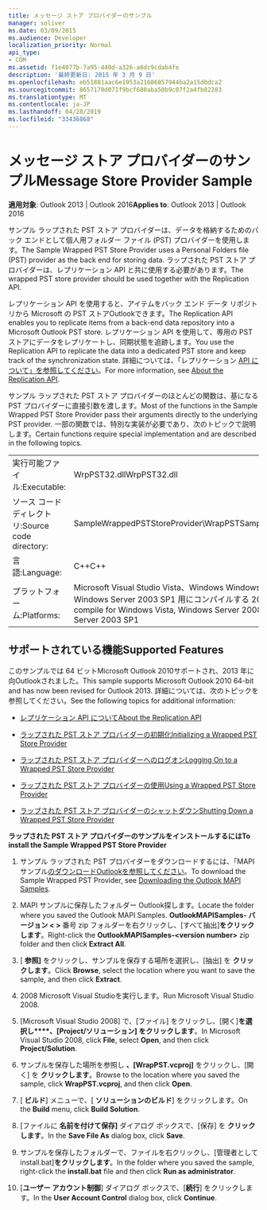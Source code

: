 ```yaml
---
title: メッセージ ストア プロバイダーのサンプル
manager: soliver
ms.date: 03/09/2015
ms.audience: Developer
localization_priority: Normal
api_type:
- COM
ms.assetid: f1e4077b-7a95-440d-a326-a8dc9cdab4fe
description: '最終更新日: 2015 年 3 月 9 日'
ms.openlocfilehash: eb51881aac6e1953a21686857944ba2a15d0dca2
ms.sourcegitcommit: 8657170d071f9bcf680aba50b9c07f2a4fb82283
ms.translationtype: MT
ms.contentlocale: ja-JP
ms.lasthandoff: 04/28/2019
ms.locfileid: "33436868"
---
```

# <a name="message-store-provider-sample"></a><span data-ttu-id="aef58-103">メッセージ ストア プロバイダーのサンプル</span><span class="sxs-lookup"><span data-stu-id="aef58-103">Message Store Provider Sample</span></span>

  
  
<span data-ttu-id="aef58-104">**適用対象**: Outlook 2013 | Outlook 2016</span><span class="sxs-lookup"><span data-stu-id="aef58-104">**Applies to**: Outlook 2013 | Outlook 2016</span></span> 
  
<span data-ttu-id="aef58-105">サンプル ラップされた PST ストア プロバイダーは、データを格納するためのバック エンドとして個人用フォルダー ファイル (PST) プロバイダーを使用します。</span><span class="sxs-lookup"><span data-stu-id="aef58-105">The Sample Wrapped PST Store Provider uses a Personal Folders file (PST) provider as the back end for storing data.</span></span> <span data-ttu-id="aef58-106">ラップされた PST ストア プロバイダーは、レプリケーション API と共に使用する必要があります。</span><span class="sxs-lookup"><span data-stu-id="aef58-106">The wrapped PST store provider should be used together with the Replication API.</span></span> 
  
<span data-ttu-id="aef58-107">レプリケーション API を使用すると、アイテムをバック エンド データ リポジトリから Microsoft の PST ストアOutlookできます。</span><span class="sxs-lookup"><span data-stu-id="aef58-107">The Replication API enables you to replicate items from a back-end data repository into a Microsoft Outlook PST store.</span></span> <span data-ttu-id="aef58-108">レプリケーション API を使用して、専用の PST ストアにデータをレプリケートし、同期状態を追跡します。</span><span class="sxs-lookup"><span data-stu-id="aef58-108">You use the Replication API to replicate the data into a dedicated PST store and keep track of the synchronization state.</span></span> <span data-ttu-id="aef58-109">詳細については、「レプリケーション [API について」を参照してください](about-the-replication-api.md)。</span><span class="sxs-lookup"><span data-stu-id="aef58-109">For more information, see [About the Replication API](about-the-replication-api.md).</span></span>
  
<span data-ttu-id="aef58-110">サンプル ラップされた PST ストア プロバイダーのほとんどの関数は、基になる PST プロバイダーに直接引数を渡します。</span><span class="sxs-lookup"><span data-stu-id="aef58-110">Most of the functions in the Sample Wrapped PST Store Provider pass their arguments directly to the underlying PST provider.</span></span> <span data-ttu-id="aef58-111">一部の関数では、特別な実装が必要であり、次のトピックで説明します。</span><span class="sxs-lookup"><span data-stu-id="aef58-111">Certain functions require special implementation and are described in the following topics.</span></span>
  
|||
|:-----|:-----|
|<span data-ttu-id="aef58-112">実行可能ファイル:</span><span class="sxs-lookup"><span data-stu-id="aef58-112">Executable:</span></span>  <br/> |<span data-ttu-id="aef58-113">WrpPST32.dll</span><span class="sxs-lookup"><span data-stu-id="aef58-113">WrpPST32.dll</span></span>  <br/> |
|<span data-ttu-id="aef58-114">ソース コード ディレクトリ:</span><span class="sxs-lookup"><span data-stu-id="aef58-114">Source code directory:</span></span>  <br/> |<span data-ttu-id="aef58-115">SampleWrappedPSTStoreProvider\WrapPST</span><span class="sxs-lookup"><span data-stu-id="aef58-115">SampleWrappedPSTStoreProvider\WrapPST</span></span>  <br/> |
|<span data-ttu-id="aef58-116">言語:</span><span class="sxs-lookup"><span data-stu-id="aef58-116">Language:</span></span>  <br/> |<span data-ttu-id="aef58-117">C++</span><span class="sxs-lookup"><span data-stu-id="aef58-117">C++</span></span>  <br/> |
|<span data-ttu-id="aef58-118">プラットフォーム:</span><span class="sxs-lookup"><span data-stu-id="aef58-118">Platforms:</span></span>  <br/> |<span data-ttu-id="aef58-119">Microsoft Visual Studio Vista、Windows Windows Server 2008、Windows XP SP2、Windows Server 2003 SP1 用にコンパイルする 2008</span><span class="sxs-lookup"><span data-stu-id="aef58-119">Microsoft Visual Studio 2008 to compile for Windows Vista, Windows Server 2008, Windows XP SP2, and Windows Server 2003 SP1</span></span>  <br/> |
   
## <a name="supported-features"></a><span data-ttu-id="aef58-120">サポートされている機能</span><span class="sxs-lookup"><span data-stu-id="aef58-120">Supported Features</span></span>

<span data-ttu-id="aef58-121">このサンプルでは 64 ビットMicrosoft Outlook 2010サポートされ、2013 年に向Outlookされました。</span><span class="sxs-lookup"><span data-stu-id="aef58-121">This sample supports Microsoft Outlook 2010 64-bit and has now been revised for Outlook 2013.</span></span> <span data-ttu-id="aef58-122">詳細については、次のトピックを参照してください。</span><span class="sxs-lookup"><span data-stu-id="aef58-122">See the following topics for additional information:</span></span>
  
- [<span data-ttu-id="aef58-123">レプリケーション API について</span><span class="sxs-lookup"><span data-stu-id="aef58-123">About the Replication API</span></span>](about-the-replication-api.md)
    
- [<span data-ttu-id="aef58-124">ラップされた PST ストア プロバイダーの初期化</span><span class="sxs-lookup"><span data-stu-id="aef58-124">Initializing a Wrapped PST Store Provider</span></span>](initializing-a-wrapped-pst-store-provider.md)
    
- [<span data-ttu-id="aef58-125">ラップされた PST ストア プロバイダーへのログオン</span><span class="sxs-lookup"><span data-stu-id="aef58-125">Logging On to a Wrapped PST Store Provider</span></span>](logging-on-to-a-wrapped-pst-store-provider.md)
    
- [<span data-ttu-id="aef58-126">ラップされた PST ストア プロバイダーの使用</span><span class="sxs-lookup"><span data-stu-id="aef58-126">Using a Wrapped PST Store Provider</span></span>](using-a-wrapped-pst-store-provider.md)
    
- [<span data-ttu-id="aef58-127">ラップされた PST ストア プロバイダーのシャットダウン</span><span class="sxs-lookup"><span data-stu-id="aef58-127">Shutting Down a Wrapped PST Store Provider</span></span>](shutting-down-a-wrapped-pst-store-provider.md)
    
 <span data-ttu-id="aef58-128">**ラップされた PST ストア プロバイダーのサンプルをインストールするには**</span><span class="sxs-lookup"><span data-stu-id="aef58-128">**To install the Sample Wrapped PST Store Provider**</span></span>
  
1. <span data-ttu-id="aef58-129">サンプル ラップされた PST プロバイダーをダウンロードするには、「MAPI サンプル[のダウンロードOutlookを参照してください](downloading-the-outlook-mapi-samples.md)。</span><span class="sxs-lookup"><span data-stu-id="aef58-129">To download the Sample Wrapped PST Provider, see [Downloading the Outlook MAPI Samples](downloading-the-outlook-mapi-samples.md).</span></span>
    
2. <span data-ttu-id="aef58-130">MAPI サンプルに保存したフォルダー Outlook探します。</span><span class="sxs-lookup"><span data-stu-id="aef58-130">Locate the folder where you saved the Outlook MAPI Samples.</span></span> <span data-ttu-id="aef58-131">**OutlookMAPISamples- バージョン \< \>** 番号 zip フォルダーを右クリックし、[すべて抽出]**をクリックします**。</span><span class="sxs-lookup"><span data-stu-id="aef58-131">Right-click the **OutlookMAPISamples-\<version number\>** zip folder and then click **Extract All**.</span></span>
    
3. <span data-ttu-id="aef58-132">[ **参照]** をクリックし、サンプルを保存する場所を選択し、[抽出] を **クリックします**。</span><span class="sxs-lookup"><span data-stu-id="aef58-132">Click **Browse**, select the location where you want to save the sample, and then click **Extract**.</span></span>
    
4. <span data-ttu-id="aef58-133">2008 Microsoft Visual Studioを実行します。</span><span class="sxs-lookup"><span data-stu-id="aef58-133">Run Microsoft Visual Studio 2008.</span></span>
    
5. <span data-ttu-id="aef58-134">[Microsoft Visual Studio 2008] で、[ファイル] をクリックし、[開く]**を選択し\*\*\*\*、[Project/ソリューション] をクリックします**。</span><span class="sxs-lookup"><span data-stu-id="aef58-134">In Microsoft Visual Studio 2008, click **File**, select **Open**, and then click **Project/Solution**.</span></span>
    
6. <span data-ttu-id="aef58-135">サンプルを保存した場所を参照し **、[WrapPST.vcproj]** をクリックし、[開く] を **クリックします**。</span><span class="sxs-lookup"><span data-stu-id="aef58-135">Browse to the location where you saved the sample, click **WrapPST.vcproj**, and then click **Open**.</span></span>
    
7. <span data-ttu-id="aef58-136">[ **ビルド**] メニューで、[ **ソリューションのビルド**] をクリックします。</span><span class="sxs-lookup"><span data-stu-id="aef58-136">On the **Build** menu, click **Build Solution**.</span></span>
    
8. <span data-ttu-id="aef58-137">[ファイルに **名前を付けて保存]** ダイアログ ボックスで、[保存] を **クリックします**。</span><span class="sxs-lookup"><span data-stu-id="aef58-137">In the **Save File As** dialog box, click **Save**.</span></span>
    
9. <span data-ttu-id="aef58-138">サンプルを保存したフォルダーで、ファイルを右クリックし、[管理者としてinstall.bat]**をクリックします**。</span><span class="sxs-lookup"><span data-stu-id="aef58-138">In the folder where you saved the sample, right-click the **install.bat** file and then click **Run as administrator**.</span></span>
    
10. <span data-ttu-id="aef58-139">[**ユーザー アカウント制御**] ダイアログ ボックスで、[**続行**] をクリックします。</span><span class="sxs-lookup"><span data-stu-id="aef58-139">In the **User Account Control** dialog box, click **Continue**.</span></span>
    

